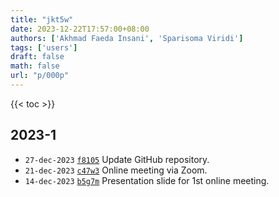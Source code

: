 ```yaml
---
title: "jkt5w"
date: 2023-12-22T17:57:00+08:00
authors: ['Akhmad Faeda Insani', 'Sparisoma Viridi']
tags: ['users']
draft: false
math: false
url: "p/000p"
---
```

{{< toc >}}


## 2023-1
+ `27-dec-2023` [`f8105`](https://github.com/zains2itbsk/tesis_pak_dudung/tree/f8105b3cc23e865d52ae5c6f13e1b7d08971365d/20922313) Update GitHub repository.
+ `21-dec-2023` [`c47w3`](https://osf.io/c47w3) Online meeting via Zoom.
+ `14-dec-2023` [`b5g7m`](https://osf.io/b5g7m) Presentation slide for 1st online meeting.
